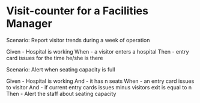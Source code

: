 # Visit-counter for a Facilities Manager

Scenario: Report visitor trends during a week of operation

  Given - Hospital is working
  When - a visitor enters a hospital
  Then - entry card issues for the time he/she is there

Scenario: Alert when seating capacity is full

  Given - Hospital is working
  And - it has n seats
  When - an entry card issues to visitor
  And - if current entry cards issues minus visitors exit
  is equal to n
  Then - Alert the staff about seating capacity

